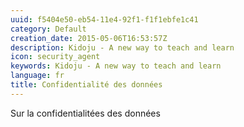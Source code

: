 ```yaml
---
uuid: f5404e50-eb54-11e4-92f1-f1f1ebfe1c41
category: Default
creation_date: 2015-05-06T16:53:57Z
description: Kidoju - A new way to teach and learn
icon: security_agent
keywords: Kidoju - A new way to teach and learn
language: fr
title: Confidentialité des données
---
```

Sur la confidentialitées des données